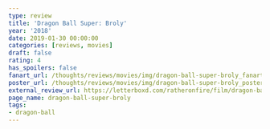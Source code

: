 ```yaml
---
type: review
title: 'Dragon Ball Super: Broly'
year: '2018'
date: 2019-01-30 00:00:00
categories: [reviews, movies]
draft: false
rating: 4
has_spoilers: false
fanart_url: /thoughts/reviews/movies/img/dragon-ball-super-broly_fanart.png
poster_url: /thoughts/reviews/movies/img/dragon-ball-super-broly_poster.png
external_review_url: https://letterboxd.com/ratheronfire/film/dragon-ball-super-broly/
page_name: dragon-ball-super-broly
tags:
- dragon-ball
---
```


